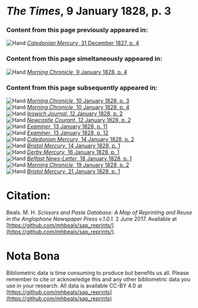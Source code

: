 # *The Times*, 9 January 1828, p. 3  
  
### Content from this page previously appeared in:  
![Hand](http://scissorsandpaste.net/wp-content/uploads/2017/06/smallhandpointer.png) [*Caledonian Mercury*, 31 December 1827, p. 4](https://mhbeals.github.io/sap_html/Caledonian-Mercury/Caledonian-Mercury-31-December-1827-p-4)  
  
### Content from this page simeltaneously appeared in:  
![Hand](http://scissorsandpaste.net/wp-content/uploads/2017/06/smallhandpointer.png) [*Morning Chronicle*, 9 January 1828, p. 4](https://mhbeals.github.io/sap_html/Morning-Chronicle/Morning-Chronicle-9-January-1828-p-4)  
  
### Content from this page subsequently appeared in:  
![Hand](http://scissorsandpaste.net/wp-content/uploads/2017/06/smallhandpointer.png) [*Morning Chronicle*, 10 January 1828, p. 3](https://mhbeals.github.io/sap_html/Morning-Chronicle/Morning-Chronicle-10-January-1828-p-3)  
![Hand](http://scissorsandpaste.net/wp-content/uploads/2017/06/smallhandpointer.png) [*Morning Chronicle*, 10 January 1828, p. 4](https://mhbeals.github.io/sap_html/Morning-Chronicle/Morning-Chronicle-10-January-1828-p-4)  
![Hand](http://scissorsandpaste.net/wp-content/uploads/2017/06/smallhandpointer.png) [*Ipswich Journal*, 12 January 1828, p. 2](https://mhbeals.github.io/sap_html/Ipswich-Journal/Ipswich-Journal-12-January-1828-p-2)  
![Hand](http://scissorsandpaste.net/wp-content/uploads/2017/06/smallhandpointer.png) [*Newcastle Courant*, 12 January 1828, p. 2](https://mhbeals.github.io/sap_html/Newcastle-Courant/Newcastle-Courant-12-January-1828-p-2)  
![Hand](http://scissorsandpaste.net/wp-content/uploads/2017/06/smallhandpointer.png) [*Examiner*, 13 January 1828, p. 11](https://mhbeals.github.io/sap_html/Examiner/Examiner-13-January-1828-p-11)  
![Hand](http://scissorsandpaste.net/wp-content/uploads/2017/06/smallhandpointer.png) [*Examiner*, 13 January 1828, p. 12](https://mhbeals.github.io/sap_html/Examiner/Examiner-13-January-1828-p-12)  
![Hand](http://scissorsandpaste.net/wp-content/uploads/2017/06/smallhandpointer.png) [*Caledonian Mercury*, 14 January 1828, p. 2](https://mhbeals.github.io/sap_html/Caledonian-Mercury/Caledonian-Mercury-14-January-1828-p-2)  
![Hand](http://scissorsandpaste.net/wp-content/uploads/2017/06/smallhandpointer.png) [*Bristol Mercury*, 14 January 1828, p. 1](https://mhbeals.github.io/sap_html/Bristol-Mercury/Bristol-Mercury-14-January-1828-p-1)  
![Hand](http://scissorsandpaste.net/wp-content/uploads/2017/06/smallhandpointer.png) [*Derby Mercury*, 16 January 1828, p. 1](https://mhbeals.github.io/sap_html/Derby-Mercury/Derby-Mercury-16-January-1828-p-1)  
![Hand](http://scissorsandpaste.net/wp-content/uploads/2017/06/smallhandpointer.png) [*Belfast News-Letter*, 18 January 1828, p. 1](https://mhbeals.github.io/sap_html/Belfast-News-Letter/Belfast-News-Letter-18-January-1828-p-1)  
![Hand](http://scissorsandpaste.net/wp-content/uploads/2017/06/smallhandpointer.png) [*Morning Chronicle*, 19 January 1828, p. 2](https://mhbeals.github.io/sap_html/Morning-Chronicle/Morning-Chronicle-19-January-1828-p-2)  
![Hand](http://scissorsandpaste.net/wp-content/uploads/2017/06/smallhandpointer.png) [*Bristol Mercury*, 21 January 1828, p. 1](https://mhbeals.github.io/sap_html/Bristol-Mercury/Bristol-Mercury-21-January-1828-p-1)  


# Citation: 

Beals. M. H. *Scissors and Paste Database: A Map of Reprinting and Reuse in the Anglophone Newspaper Press v.1.0.1.* 2 June 2017. Available at [https://github.com/mhbeals/sap_reprints/](https://github.com/mhbeals/sap_reprints/). 

# Nota Bona

Bibliometric data is time consuming to produce but benefits us all. Please remember to cite or acknowledge this and any other bibliometric data you use in your research. All data is available CC-BY 4.0 at [https://github.com/mhbeals/sap_reprints](https://github.com/mhbeals/sap_reprints)